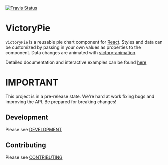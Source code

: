 [![Travis Status][trav_img]][trav_site]

VictoryPie
=============

`VictoryPie` is a reusable pie chart component for [React](https://github.com/facebook/react). Styles and data can be customized by passing in your own values as properties to the component. Data changes are animated with [victory-animation](https://github.com/FormidableLabs/victory-animation).

Detailed documentation and interactive examples can be found [here](https://formidablelabs.github.io/victory-pie)

IMPORTANT
=========

This project is in a pre-release state. We're hard at work fixing bugs and improving the API. Be prepared for breaking changes! 


## Development

Please see [DEVELOPMENT](DEVELOPMENT.md)

## Contributing

Please see [CONTRIBUTING](CONTRIBUTING.md)

[trav_img]: https://api.travis-ci.org/FormidableLabs/victory-pie.svg
[trav_site]: https://travis-ci.org/FormidableLabs/victory-pie

